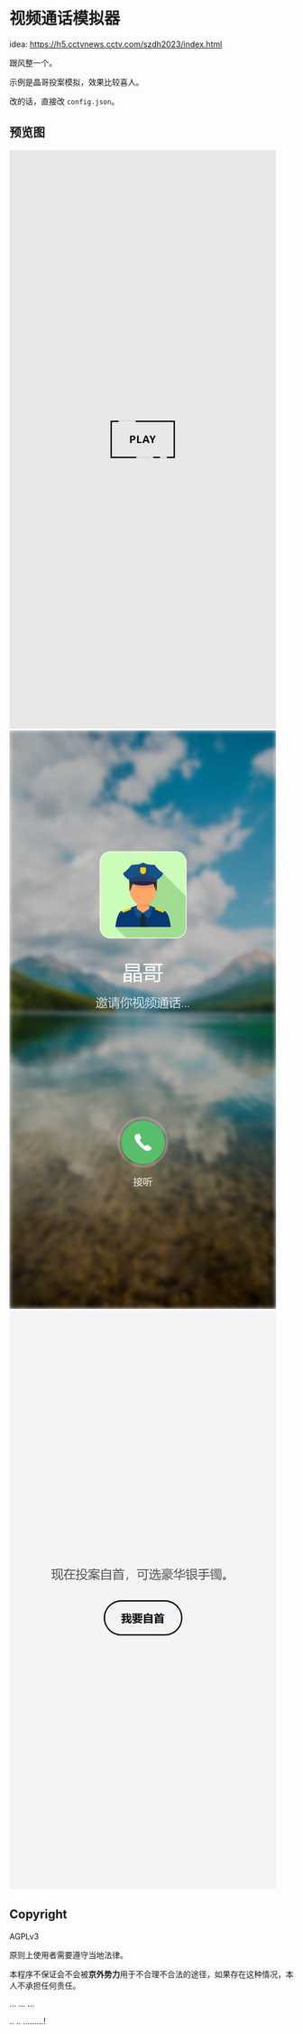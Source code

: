 # 视频通话模拟器

idea: https://h5.cctvnews.cctv.com/szdh2023/index.html

跟风整一个。

示例是晶哥投案模拟，效果比较喜人。

改的话，直接改 `config.json`。

## 预览图

![](preview/img/bg0.png)
![](preview/img/bg1.png)
![](preview/img/bg2.png)

## Copyright

AGPLv3

原则上使用者需要遵守当地法律。

本程序不保证会不会被**京外势力**用于不合理不合法的途径，如果存在这种情况，本人不承担任何责任。

... ... ...

.. .. .........!
